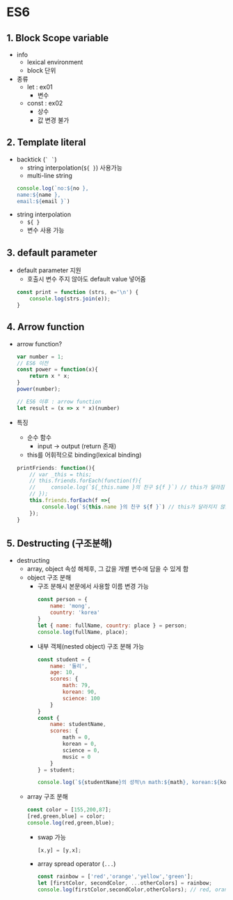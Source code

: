 # ES6

## 1. Block Scope variable

* info
    * lexical environment
    * block 단위
* 종류
    * let : ex01
        * 변수
    * const : ex02
        * 상수
        * 값 변경 불가

## 2. Template literal

* backtick (``` ` ` ```)
    * string interpolation(``` ${ } ```) 사용가능
    * multi-line string
    ```js
    console.log(`no:${no },
    name:${name },
    email:${email }`)
    ```
* string interpolation
    * ``` ${ } ```
    * 변수 사용 가능

## 3. default parameter

* default parameter 지원
    * 호출시 변수 주지 않아도 default value 넣어줌
    ```js
    const print = function (strs, e='\n') {
        console.log(strs.join(e));
    }
    ```

## 4. Arrow function

* arrow function?
    ```js
    var number = 1;
    // ES6 이전
    const power = function(x){
        return x * x;
    }
    power(number);

    // ES6 이후 : arrow function
    let result = (x => x * x)(number)
    ```

* 특징
    * 순수 함수
        * input -> output (return 존재)
    * this를 어휘적으로 binding(lexical binding)
    ```js
    printFriends: function(){
        // var _this = this;
        // this.friends.forEach(function(f){
        //     console.log(`${_this.name }의 친구 ${f }`) // this가 달라짐
        // });
        this.friends.forEach(f =>{
            console.log(`${this.name }의 친구 ${f }`) // this가 달라지지 않음
        });
    }
    ```

## 5. Destructing (구조분해)

* destructing
    * array, object 속성 해체후, 그 값을 개별 변수에 담을 수 있게 함
    * object 구조 분해
        * 구조 분해시 본문에서 사용할 이름 변경 가능
            ```js
            const person = {
                name: 'mong',
                country: 'korea'
            }
            let { name: fullName, country: place } = person;
            console.log(fullName, place);
            ```
        * 내부 객체(nested object) 구조 분해 가능
            ```js
            const student = {
                name: '둘리',
                age: 10,
                scores: {
                    math: 79,
                    korean: 90,
                    science: 100
                }
            }
            const {
                name: studentName,
                scores: {
                    math = 0,
                    korean = 0,
                    science = 0,
                    music = 0
                }
            } = student;

            console.log(`${studentName}의 성적\n math:${math}, korean:${korean}, science:${science}, music:${music}`)
            ```
    * array 구조 분해
        ```js
        const color = [155,200,87];
        [red,green,blue] = color;
        console.log(red,green,blue);
        ```
        * swap 가능
            ```js
            [x,y] = [y,x];
            ```
        * array spread operator (``` ... ```)
            ```js
            const rainbow = ['red','orange','yellow','green'];
            let [firstColor, secondColor, ...otherColors] = rainbow;
            console.log(firstColor,secondColor,otherColors); // red, orange, ['yellow','green']
            ```